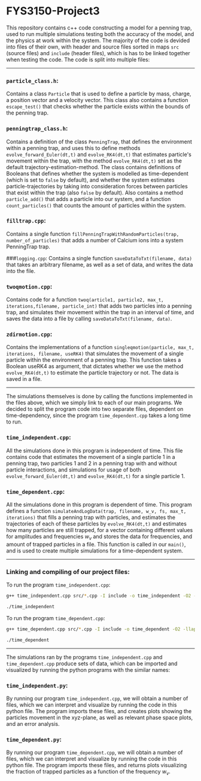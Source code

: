 # FYS3150-Project3

This repository contains c++ code constructing a model for a penning trap, used to run multiple simulations testing both the accuracy of the model, and the physics at work within the system. The majority of the code is devided into files of their own, with header and source files sorted in maps `src` (source files) and `include` (header files), which is has to be linked together when testing the code. The code is split into multiple files: 

----------------------

### `particle_class.h`:
Contains a class `Particle` that is used to define a particle by mass, charge, a position vector and a velocity vector. This class also contains a function `escape_test()` that checks whether the particle exists within the bounds of the penning trap. 

### `penningtrap_class.h`:
Contains a definition of the class `PenningTrap`, that defines the environment within a penning trap, and uses this to define methods `evolve_forward_Euler(dt,t)` and `evolve_RK4(dt,t)` that estimates particle's movement within the trap, with the method `evolve_RK4(dt,t)` set as the default trajectory-estimation-method. The class contains definitions of Booleans that defines whether the system is modelled as time-dependent (which is set to `false` by default), and whether the system estimates particle-trajectories by taking into consideration forces between particles that exist within the trap (also `false` by default). Also contains a method `particle_add()` that adds a particle into our system, and a function `count_particles()` that counts the amount of particles within the system.

### `filltrap.cpp`:
Contains a single function `fillPenningTrapWithRandomParticles(trap, number_of_particles)` that adds a number of Calcium ions into a system PenningTrap trap. 

###`logging.cpp`:
Contains a single function `saveDataToTxt(filename, data)` that takes an arbitrary filename, as well as a set of data, and writes the data into the file. 

### `twoqmotion.cpp`:
Contains code for a function `twoq(article1, particle2, max_t, iterations,filename, particle_int)` that adds two particles into a penning trap, and simulates their movement within the trap in an interval of time, and saves the data into a file by calling  `saveDataToTxt(filename, data)`. 

### `zdirmotion.cpp`:
Contains the implementations of a function `singleqmotion(particle, max_t, iterations, filename, useRK4)` that simulates the movement of a single particle within the environment of a penning trap. This function takes a Boolean useRK4 as argument, that dictates whether we use the method `evolve_RK4(dt,t)` to estimate the particle trajectory or not. The data is saved in a file.


------------------------

The simulations themselves is done by calling the functions implemented in the files above, which we simply link to each of our main programs. We decided to split the program code into two separate files, dependent on time-dependency, since the program `time_dependent.cpp` takes a long time to run.

### `time_independent.cpp`:
All the simulations done in this program is independent of time.
This file contains code that estimates the movement of a single particle 1 in a penning trap, two particles 1 and 2 in a penning trap with and without particle interactions, and simulations for usage of both `evolve_forward_Euler(dt,t)` and `evolve_RK4(dt,t)` for a single particle 1. 


### `time_dependent.cpp`:
All the simulations done in this program is dependent of time.
This program defines a function `simulateAndLogData(trap, filename, w_v, fs, max_t, iterations)` that fills a penning trap with particles, and estimates the trajectories of each of these particles by `evolve_RK4(dt,t)` and estimates how many particles are still trapped, for a vector containing different values for amplitudes and frequencies $w_v$ and stores the data for frequencies, and amount of trapped particles in a file. This function is called in our `main()`, and is used to create multiple simulations for a time-dependent system.

--------------------

### Linking and compiling of our project files:
To run the program `time_independent.cpp`:
```sh
g++ time_independent.cpp src/*.cpp -I include -o time_independent -O2 -llapack -lblas -larmadillo
```
```sh
./time_independent
```
To run the program `time_dependent.cpp`:
```sh
g++ time_dependent.cpp src/*.cpp -I include -o time_dependent -O2 -llapack -lblas -larmadillo
```
```sh
./time_dependent
```

----------------

The simulations ran by the programs `time_independent.cpp` and `time_dependent.cpp` produce sets of data, which can be imported and visualized by running the python programs with the similar names: 

### `time_independent.py`:
By running our program `time_independent.cpp`, we will obtain a number of files, which we can interpret and visualize by running the code in this python file. The program imports these files, and creates plots showing the particles movement in the xyz-plane, as well as relevant phase space plots, and an error analysis. 


### `time_dependent.py`:
By running our program `time_dependent.cpp`, we will obtain a number of files, which we can interpret and visualize by running the code in this python file. The program imports these files, and returns plots visualizing the fraction of trapped particles as a function of the frequency $w_v$.


